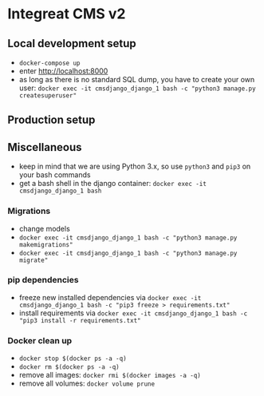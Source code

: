 # Integreat CMS v2
## Local development setup
* `docker-compose up`
* enter [http://localhost:8000](http://localhost:8000)
* as long as there is no standard SQL dump, you have to create your own user: `docker exec -it cmsdjango_django_1 bash -c "python3 manage.py createsuperuser"`

## Production setup

## Miscellaneous
* keep in mind that we are using Python 3.x, so use `python3` and `pip3` on your bash commands
* get a bash shell in the django container: `docker exec -it cmsdjango_django_1 bash`

### Migrations
* change models
* `docker exec -it cmsdjango_django_1 bash -c "python3 manage.py makemigrations"`
* `docker exec -it cmsdjango_django_1 bash -c "python3 manage.py migrate"`

### pip dependencies
* freeze new installed dependencies via `docker exec -it cmsdjango_django_1 bash -c "pip3 freeze > requirements.txt"`
* install requirements via `docker exec -it cmsdjango_django_1 bash -c "pip3 install -r requirements.txt"`

### Docker clean up
* `docker stop $(docker ps -a -q)`
* `docker rm $(docker ps -a -q)`
* remove all images: `docker rmi $(docker images -a -q)`
* remove all volumes: `docker volume prune`